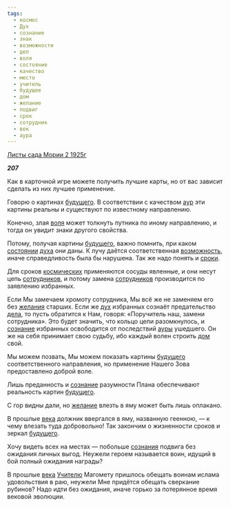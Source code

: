 ```yaml
---
tags:
  - космос
  - Дух
  - сознание
  - знак
  - возможности
  - дел
  - воля
  - состояние
  - качество
  - место
  - учитель
  - будущее
  - дом
  - желание
  - подвиг
  - срок
  - сотрудник
  - век
  - аура
---
```

[Листы сада Мории 2 1925г](https://127.0.0.1:4002/agni/1925)

___207___

Как в карточной игре можете получить лучшие карты, но от вас зависит сделать из них лучшее применение.   

Говорю о картинах [будущего](../../../tags/#будущее). В соответствии с качеством [аур](../../../tags/#аура) эти картины реальны и существуют по известному направлению.   

Конечно, злая [воля](../../../tags/#воля) может толкнуть путника по иному направлению, и тогда он увидит знаки другого свойства.   

Потому, получая картины [будущего](../../../tags/#будущее), важно помнить, при каком [состоянии](../../../tags/#состояние) [духа](../../../tags/#Дух) они даны. К лучу даётся соответственная [возможность](../../../tags/#возможности), иначе справедливость была бы нарушена. Так же надо понять и [сроки](../../../tags/#[срок](../../../tags/#срок)).   

Для сроков [космических](../../../tags/#космос) применяются сосуды явленные, и они несут цепь [сотрудников](../../../tags/#[сотрудник](../../../tags/#сотрудник)), и потому замена [сотрудников](../../../tags/#[сотрудник](../../../tags/#сотрудник)) производится по заявлению избранных.   

Если Мы замечаем хромоту сотрудника, Мы всё же не заменяем его без [желания](../../../tags/#[желание](../../../tags/#желание)) старших. Если же [дух](../../../tags/#Дух) избранных сознаёт предательство [дела](../../../tags/#дел), то пусть обратится к Нам, говоря: «Поручитель наш, замени сотрудника». Это будет значить, что кольцо цепи разомкнулось, и [сознание](../../../tags/#сознание) избранных освободится от последствий [ауры](../../../tags/#аура) ушедшего. Он же на себя принимает свою судьбу, ибо каждый волен строить [дом](../../../tags/#дом) свой.   

Мы можем позвать, Мы можем показать картины [будущего](../../../tags/#будущее) соответственного направления, но применение Нашего Зова предоставлено доброй воле.   

Лишь преданность и [сознание](../../../tags/#сознание) разумности Плана обеспечивают реальность картин [будущего](../../../tags/#будущее).   

С гор видны дали, но [желание](../../../tags/#желание) влезть в яму может быть лишь оплакано.   

В прошлые [века](../../../tags/#век) должник ввергался в яму, названную геенною, — к чему влезать туда добровольно! Так закончим о жизненности сроков и зеркал [будущего](../../../tags/#будущее).   

Хочу видеть всех на местах — побольше [сознания](../../../tags/#сознание) подвига без ожидания личных выгод. Неужели героем называется воин, идущий в бой полный ожидания награды?   

В прошлые [века](../../../tags/#век) [Учителю](../../../tags/#учитель) Магомету пришлось обещать воинам ислама удовольствия в раю, неужели Мне придётся обещать сверкание рубинов? Надо идти без ожидания, иначе горько за потерянное время вековой эволюции.   

